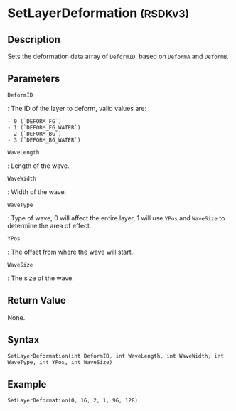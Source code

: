 # SetLayerDeformation <small>(RSDKv3)</small>

## Description
Sets the deformation data array of `DeformID`, based on `DeformA` and `DeformB`.

## Parameters
`DeformID`

:   The ID of the layer to deform, valid values are:

    - 0 (`DEFORM_FG`)
    - 1 (`DEFORM_FG_WATER`)
    - 2 (`DEFORM_BG`)
    - 3 (`DEFORM_BG_WATER`)

`WaveLength`

:   Length of the wave.

`WaveWidth`

:   Width of the wave.

`WaveType`

:   Type of wave; 0 will affect the entire layer, 1 will use `YPos` and `WaveSize` to determine the area of effect.

`YPos`

:   The offset from where the wave will start.

`WaveSize`

:   The size of the wave.

## Return Value
None.

## Syntax
```
SetLayerDeformation(int DeformID, int WaveLength, int WaveWidth, int WaveType, int YPos, int WaveSize)
```

## Example
```
SetLayerDeformation(0, 16, 2, 1, 96, 128)
```